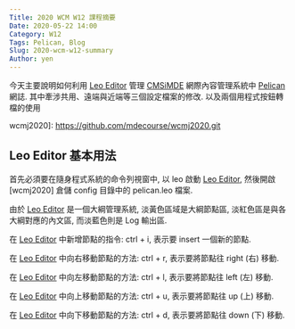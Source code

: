 ```yaml
---
Title: 2020 WCM W12 課程摘要
Date: 2020-05-22 14:00
Category: W12
Tags: Pelican, Blog
Slug: 2020-wcm-w12-summary
Author: yen
---
```


今天主要說明如何利用 [Leo Editor] 管理 [CMSiMDE] 網際內容管理系統中 [Pelican] 網誌. 其中牽涉共用、遠端與近端等三個設定檔案的修改. 以及兩個用程式按鈕轉檔的使用

[Leo Editor]: https://leoeditor.com/
[CMSiMDE]: https://github.com/mdecourse/cmsimde.git
[Pelican]: https://github.com/getpelican/pelican
wcmj2020]: https://github.com/mdecourse/wcmj2020.git

<!-- PELICAN_END_SUMMARY -->

Leo Editor 基本用法
----

首先必須要在隨身程式系統的命令列視窗中, 以 leo 啟動 [Leo Editor], 然後開啟 [wcmj2020] 倉儲 config 目錄中的 pelican.leo 檔案.

由於 [Leo Editor] 是一個大綱管理系統, 淡黃色區域是大綱節點區, 淡紅色區是與各大綱對應的內文區, 而淡藍色則是 Log 輸出區.

在 [Leo Editor] 中新增節點的指令: ctrl + i, 表示要 insert 一個新的節點.

在 [Leo Editor] 中向右移動節點的方法: ctrl + r, 表示要將節點往 right (右) 移動.

在 [Leo Editor] 中向左移動節點的方法: ctrl + l, 表示要將節點往 left (左) 移動.

在 [Leo Editor] 中向上移動節點的方法: ctrl + u, 表示要將節點往 up (上) 移動.

在 [Leo Editor] 中向下移動節點的方法: ctrl + d, 表示要將節點往 down (下) 移動.
